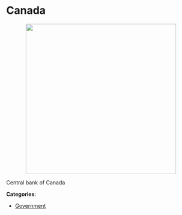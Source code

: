 # Canada
<p align="center">
    <img width="400" src="https://raw.githubusercontent.com/apis-list/apis-list/apis/canada/logo_256x256.png" />
</p>

Central bank of Canada



**Categories**:
- [Government](https://github.com/apis-list/apis-list#government)




